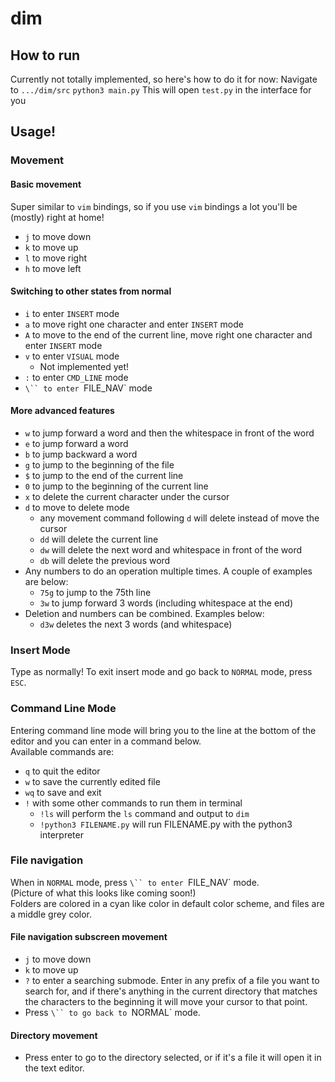 # dim

## How to run
Currently not totally implemented, so here's how to do it for now:
Navigate to `.../dim/src`
`python3 main.py`
This will open `test.py` in the interface for you

## Usage!

### Movement 

#### Basic movement
Super similar to `vim` bindings, so if you use `vim` bindings a lot you'll be (mostly) right at home!
* `j` to move down
* `k` to move up
* `l` to move right
* `h` to move left

#### Switching to other states from normal
* `i` to enter `INSERT` mode
* `a` to move right one character and enter `INSERT` mode
* `A` to move to the end of the current line, move right one character and enter `INSERT` mode
* `v` to enter `VISUAL` mode
    * Not implemented yet!
* `:` to enter `CMD_LINE` mode
* `\`` to enter `FILE_NAV` mode

#### More advanced features
* `w` to jump forward a word and then the whitespace in front of the word
* `e` to jump forward a word
* `b` to jump backward a word
* `g` to jump to the beginning of the file
* `$` to jump to the end of the current line
* `0` to jump to the beginning of the current line
* `x` to delete the current character under the cursor
* `d` to move to delete mode
    * any movement command following `d` will delete instead of move the cursor
    * `dd` will delete the current line
    * `dw` will delete the next word and whitespace in front of the word
    * `db` will delete the previous word
* Any numbers to do an operation multiple times. A couple of examples are below:
    * `75g` to jump to the 75th line
    * `3w` to jump forward 3 words (including whitespace at the end)
* Deletion and numbers can be combined. Examples below:
    * `d3w` deletes the next 3 words (and whitespace)

### Insert Mode
Type as normally! To exit insert mode and go back to `NORMAL` mode, press `ESC`.

### Command Line Mode
Entering command line mode will bring you to the line at the bottom of the editor and you can enter in a command below.  
Available commands are:
* `q` to quit the editor
* `w` to save the currently edited file
* `wq` to save and exit
* `!` with some other commands to run them in terminal
    * `!ls` will perform the `ls` command and output to `dim`
    * `!python3 FILENAME.py` will run FILENAME.py with the python3 interpreter

### File navigation
When in `NORMAL` mode, press `\`` to enter `FILE_NAV` mode.  
(Picture of what this looks like coming soon!)  
Folders are colored in a cyan like color in default color scheme, and files are a middle grey color.

#### File navigation subscreen movement
* `j` to move down
* `k` to move up
* `?` to enter a searching submode. Enter in any prefix of a file you want to search for, and if there's anything in the current directory that matches the characters to the beginning it will move your cursor to that point.
* Press `\`` to go back to `NORMAL` mode.

#### Directory movement
* Press enter to go to the directory selected, or if it's a file it will open it in the text editor.

